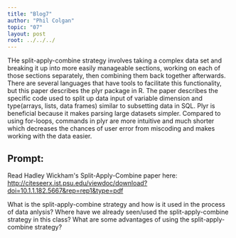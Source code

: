 ```yaml
---
title: "Blog7"
author: "Phil Colgan"
topic: "07"
layout: post
root: ../../../
---
```


THe split-apply-combine strategy involves taking a complex data set and breaking it up into more easily manageable sections, working on each of those sections separately, then combining them back together afterwards.  There are several languages that have tools to facilitate this functionality, but this paper describes the plyr package in R. The paper describes the specific code used to split up data input of variable dimension and type(arrays, lists, data frames) similar to subsetting data in SQL. Plyr is beneficial because it makes parsing large datasets simpler. Compared to using for-loops, commands in plyr are more intuitive and much shorter which decreases the chances of user error from miscoding and makes working with the data easier.

## Prompt:

Read Hadley Wickham's Split-Apply-Combine paper here: http://citeseerx.ist.psu.edu/viewdoc/download?doi=10.1.1.182.5667&rep=rep1&type=pdf

What is the split-apply-combine strategy and how is it used in the process of data anlysis? Where have we already seen/used the split-apply-combine strategy in this class? What are some advantages of using the split-apply-combine strategy?

